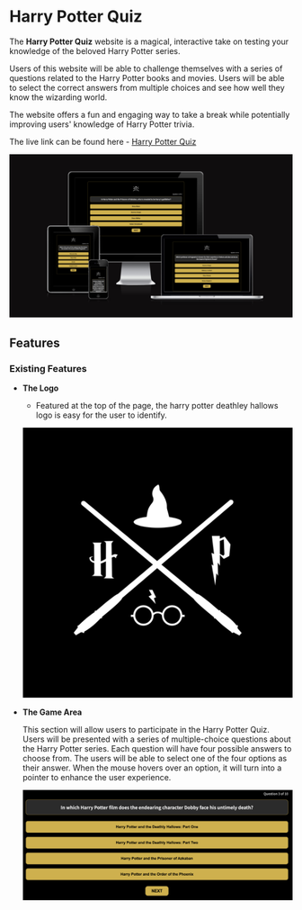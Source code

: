 # Harry Potter Quiz

The **Harry Potter Quiz** website is a magical, interactive take on testing your knowledge of the beloved Harry Potter series.

Users of this website will be able to challenge themselves with a series of questions related to the Harry Potter books and movies. Users will be able to select the correct answers from multiple choices and see how well they know the wizarding world.

The website offers a fun and engaging way to take a break while potentially improving users' knowledge of Harry Potter trivia.

The live link can be found here - [Harry Potter Quiz](https://bryangon13.github.io/Harry-Potter-Quiz/)

![Harry Potter Quiz Am I Responsive Image](./assets/images/responsive.png)

## Features

### Existing Features

- __The Logo__

    - Featured at the top of the page, the harry potter deathley hallows logo is easy for the user to identify. 

    ![Logo](./assets/images/Logo.png)

- __The Game Area__

    This section will allow users to participate in the Harry Potter Quiz.
    Users will be presented with a series of multiple-choice questions about the Harry Potter series. Each question will have four possible answers to choose from.
    The users will be able to select one of the four options as their answer. When the mouse hovers over an option, it will turn into a pointer to enhance the user experience.

    ![Game Area](./assets/images/game-area.png)


